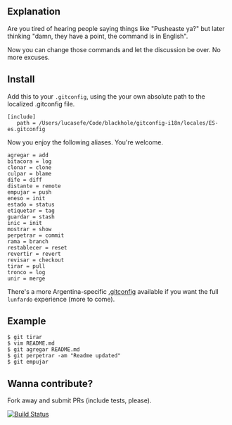 ## Explanation

Are you tired of hearing people saying things like "Pusheaste ya?" but later thinking "damn, they have a point, the command is in English".

Now you can change those commands and let the discussion be over. No more excuses.


## Install

Add this to your `.gitconfig`, using the your own absolute path to the localized .gitconfig file.

```
[include]
   path = /Users/lucasefe/Code/blackhole/gitconfig-i18n/locales/ES-es.gitconfig

```

Now you enjoy the following aliases. You're welcome.

```
agregar = add
bitacora = log
clonar = clone
culpar = blame
dife = diff
distante = remote
empujar = push
eneso = init
estado = status
etiquetar = tag
guardar = stash
inic = init
mostrar = show
perpetrar = commit
rama = branch
restablecer = reset
revertir = revert
revisar = checkout
tirar = pull
tronco = log
unir = merge
```

There's a more Argentina-specific [.gitconfig](https://github.com/lucasefe/gitconfig-i18n/blob/master/locales/AR-es.gitconfig) available if you want the full `lunfardo` experience (more to come).

## Example

```
$ git tirar
$ vim README.md
$ git agregar README.md
$ git perpetrar -am "Readme updated"
$ git empujar
```

## Wanna contribute?

Fork away and submit PRs (include tests, please).

[![Build Status](https://travis-ci.org/lucasefe/gitconfig-i18n.svg?branch=master)](https://travis-ci.org/lucasefe/gitconfig-i18n)
